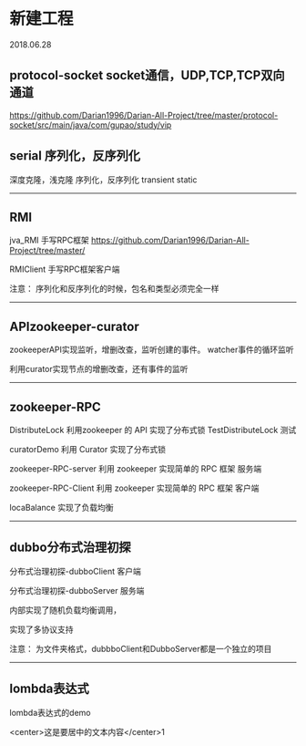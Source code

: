 # 新建工程

2018.06.28

## protocol-socket socket通信，UDP,TCP,TCP双向通道

https://github.com/Darian1996/Darian-All-Project/tree/master/protocol-socket/src/main/java/com/gupao/study/vip

## serial  序列化，反序列化

深度克隆，浅克隆
序列化，反序列化
transient
static

-------------------------------------------------
## RMI

jva_RMI
手写RPC框架
https://github.com/Darian1996/Darian-All-Project/tree/master/

RMIClient
手写RPC框架客户端

注意：
序列化和反序列化的时候，包名和类型必须完全一样

---------------------------------------------------
## APIzookeeper-curator

zookeeperAPI实现监听，增删改查，监听创建的事件。
watcher事件的循环监听

利用curator实现节点的增删改查，还有事件的监听

---------------------------------------------------

## zookeeper-RPC

DistributeLock
  利用zookeeper 的 API 实现了分布式锁
TestDistributeLock 
测试

curatorDemo
利用 Curator 实现了分布式锁


zookeeper-RPC-server
利用 zookeeper 实现简单的 RPC 框架 服务端

zookeeper-RPC-Client
利用 zookeeper 实现简单的 RPC 框架 客户端

locaBalance
实现了负载均衡

----------------------------------------------------

## dubbo分布式治理初探

分布式治理初探-dubboClient 客户端

分布式治理初探-dubboServer 服务端

内部实现了随机负载均衡调用，

实现了多协议支持

注意：
为文件夹格式，dubbboClient和DubboServer都是一个独立的项目

----------------------------------------------------------
## lombda表达式
lombda表达式的demo

\<center\>这是要居中的文本内容\</center\>1


